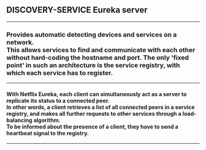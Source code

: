 ## DISCOVERY-SERVICE Eureka server
- - -
### Provides automatic detecting devices and services on a network.</br>This allows services to find and communicate with each other without hard-coding the hostname and port. The only 'fixed point' in such an architecture is the service registry, with which each service has to register. </br>
- - -
#### With Netflix Eureka, each client can simultaneously act as a server to replicate its status to a connected peer. </br> In other words, a client retrieves a list of all connected peers in a service registry, and makes all further requests to other services through a load-balancing algorithm. </br> To be informed about the presence of a client, they have to send a heartbeat signal to the registry. </br>
- - -